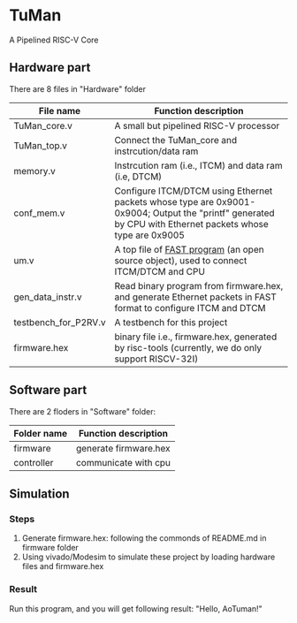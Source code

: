 # TuMan
A Pipelined RISC-V Core

## Hardware part
There are 8 files in "Hardware" folder

| File name | Function description |
|-----------|----------------------|
| TuMan_core.v |  A small but pipelined RISC-V processor |
| TuMan_top.v |   Connect the TuMan_core and instrcution/data ram |
| memory.v |      Instrcution ram (i.e., ITCM) and data ram (i.e, DTCM) |
| conf_mem.v |    Configure ITCM/DTCM using Ethernet packets whose type are 0x9001-0x9004; Output the "printf" generated by CPU with Ethernet packets whose type are 0x9005 |
| um.v | A top file of [FAST program](http://www.fastswitch.org/) (an open source object), used to connect ITCM/DTCM and CPU |
| gen_data_instr.v |  Read binary program from firmware.hex, and generate Ethernet packets in FAST format to configure ITCM and DTCM |
| testbench_for_P2RV.v |  A testbench for this project |
| firmware.hex |  binary file i.e., firmware.hex, generated by risc-tools (currently, we do only support RISCV-32I) |

## Software part
There are 2 floders in "Software" folder:

| Folder name | Function description |
|-------------|----------------------|
| firmware    | generate firmware.hex|
| controller  | communicate with cpu |

## Simulation
### Steps
1) Generate firmware.hex: following the commonds of README.md in firmware folder
2) Using vivado/Modesim to simulate these project by loading hardware files and firmware.hex

### Result
Run this program, and you will get following result: "Hello, AoTuman!"


